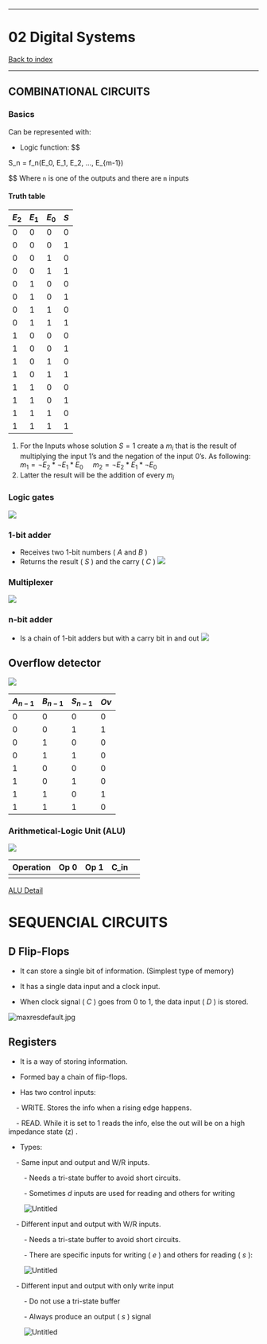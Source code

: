 
---
# 02 Digital Systems

[Back to index](../CS/OS/README.md)

---
## COMBINATIONAL CIRCUITS
### Basics
Can be represented with:
- Logic function:
$$

S_n = f_n(E_0, E_1, E_2, ..., E_{m-1})

$$
Where `n` is one of the outputs and there are `m` inputs
#### Truth table

| $E_2$ | $E_1$ | $E_0$ | $S$ |
| ----- | ----- | ----- | --- |
| 0     | 0     | 0     | 0   |
| 0     | 0     | 0     | 1   |
| 0     | 0     | 1     | 0   |
| 0     | 0     | 1     | 1   |
| 0     | 1     | 0     | 0   |
| 0     | 1     | 0     | 1   |
| 0     | 1     | 1     | 0   |
| 0     | 1     | 1     | 1   |
| 1     | 0     | 0     | 0   |
| 1     | 0     | 0     | 1   |
| 1     | 0     | 1     | 0   |
| 1     | 0     | 1     | 1   |
| 1     | 1     | 0     | 0   |
| 1     | 1     | 0     | 1   |
| 1     | 1     | 1     | 0   |
| 1     | 1     | 1     | 1   |

1. For the Inputs whose solution $S = 1$ create a $m_i$ that is the result of multiplying the input 1’s and the negation of the input 0’s. As following:
    $m_1 = ¬E_2 * ¬E_1 *  E_0$
    $m_2 = ¬ E_2 *  E_1 * ¬ E_0$
1. Latter the result will be the addition of every $m_i$

### Logic gates
![](../../../Assets/OS/Basics/CS_Basics_02_00.png)

### 1-bit adder
- Receives two 1-bit numbers ( $A$ and $B$ )
- Returns the result ( $S$ ) and the carry ( $C$ )
![](../../../Assets/OS/Basics/CS_Basics_02_01.png)
### Multiplexer
![](../../../Assets/OS/Basics/CS_Basics_02_02.png)
### n-bit adder
- Is a chain of 1-bit adders but with a carry bit in and out
![](../../../Assets/OS/Basics/CS_Basics_02_03.png)
## **Overflow detector**
![](../../../Assets/OS/Basics/CS_Basics_02_04.png)

| $A_{n-1}$ | $B_{n-1}$ | $S_{n-1}$ | $Ov$ |
| --------- | --------- | --------- | ---- |
| 0         | 0         | 0         | 0    |
| 0         | 0         | 1         | 1    |
| 0         | 1         | 0         | 0    |
| 0         | 1         | 1         | 0    |
| 1         | 0         | 0         | 0    |
| 1         | 0         | 1         | 0    |
| 1         | 1         | 0         | 1    |
| 1         | 1         | 1         | 0    |
### Arithmetical-Logic Unit (ALU)
![](../../../Assets/OS/Basics/CS_Basics_02_05.png)

| Operation | Op 0 | Op 1 | C_in |     |
| --------- | ---- | ---- | ---- | --- |
|           |      |      |      |     |

[ALU Detail](https://www.notion.so/ALU-Detail-68517975e9c7485793b9558860cf44f4?pvs=21)
# SEQUENCIAL CIRCUITS

  

## **D Flip-Flops**

  

- It can store a single bit of information. (Simplest type of memory)

- It has a single data input and a clock input.

- When clock signal ( $C$ ) goes from 0 to 1, the data input ( $D$ ) is stored.

  

![maxresdefault.jpg](02%20Digital%20Systems%20e3e855d3e6a84df4b4da6654a8ca7a96/maxresdefault.jpg)

  

## **Registers**

  

- It is a way of storing information.

- Formed bay a chain of flip-flops.

- Has two control inputs:

    - WRITE. Stores the info when a rising edge happens.

    - READ. While it is set to 1 reads the info, else the out will be on a high impedance state (z) .

- Types:

    - Same input and output and W/R inputs.

        - Needs a tri-state buffer to avoid short circuits.

        - Sometimes $d$ inputs are used for reading and others for writing

        ![Untitled](02%20Digital%20Systems%20e3e855d3e6a84df4b4da6654a8ca7a96/Untitled%206.png)

    - Different input and output with W/R inputs.

        - Needs a tri-state buffer to avoid short circuits.

        - There are specific inputs for writing ( $e$ ) and others for reading ( $s$ ):

        ![Untitled](02%20Digital%20Systems%20e3e855d3e6a84df4b4da6654a8ca7a96/Untitled%207.png)

    - Different input and output with only write input

        - Do not use a tri-state buffer

        - Always produce an output ( $s$ ) signal

        ![Untitled](02%20Digital%20Systems%20e3e855d3e6a84df4b4da6654a8ca7a96/Untitled%208.png)
